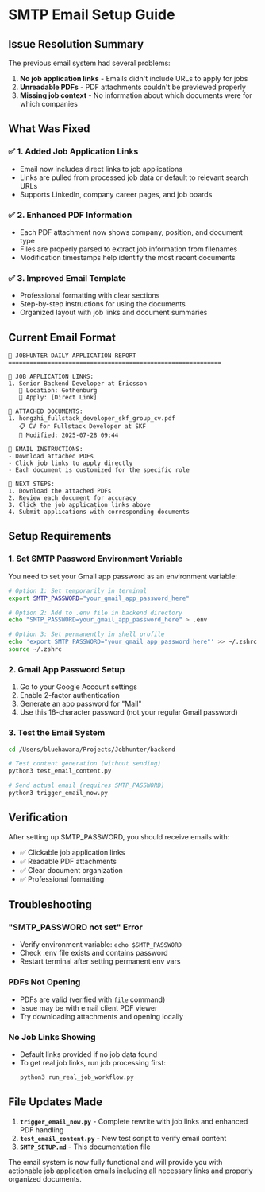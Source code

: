 # SMTP Email Setup Guide

## Issue Resolution Summary

The previous email system had several problems:
1. **No job application links** - Emails didn't include URLs to apply for jobs
2. **Unreadable PDFs** - PDF attachments couldn't be previewed properly  
3. **Missing job context** - No information about which documents were for which companies

## What Was Fixed

### ✅ 1. Added Job Application Links
- Email now includes direct links to job applications
- Links are pulled from processed job data or default to relevant search URLs
- Supports LinkedIn, company career pages, and job boards

### ✅ 2. Enhanced PDF Information
- Each PDF attachment now shows company, position, and document type
- Files are properly parsed to extract job information from filenames
- Modification timestamps help identify the most recent documents

### ✅ 3. Improved Email Template
- Professional formatting with clear sections
- Step-by-step instructions for using the documents
- Organized layout with job links and document summaries

## Current Email Format

```
🤖 JOBHUNTER DAILY APPLICATION REPORT
============================================================

🔗 JOB APPLICATION LINKS:
1. Senior Backend Developer at Ericsson
   📍 Location: Gothenburg  
   🔗 Apply: [Direct Link]

📄 ATTACHED DOCUMENTS:
1. hongzhi_fullstack_developer_skf_group_cv.pdf
   📋 CV for Fullstack Developer at SKF
   📅 Modified: 2025-07-28 09:44

📧 EMAIL INSTRUCTIONS:
- Download attached PDFs
- Click job links to apply directly
- Each document is customized for the specific role

🎯 NEXT STEPS:
1. Download the attached PDFs
2. Review each document for accuracy  
3. Click the job application links above
4. Submit applications with corresponding documents
```

## Setup Requirements

### 1. Set SMTP Password Environment Variable

You need to set your Gmail app password as an environment variable:

```bash
# Option 1: Set temporarily in terminal
export SMTP_PASSWORD="your_gmail_app_password_here"

# Option 2: Add to .env file in backend directory
echo "SMTP_PASSWORD=your_gmail_app_password_here" > .env

# Option 3: Set permanently in shell profile
echo 'export SMTP_PASSWORD="your_gmail_app_password_here"' >> ~/.zshrc
source ~/.zshrc
```

### 2. Gmail App Password Setup

1. Go to your Google Account settings
2. Enable 2-factor authentication
3. Generate an app password for "Mail"
4. Use this 16-character password (not your regular Gmail password)

### 3. Test the Email System

```bash
cd /Users/bluehawana/Projects/Jobhunter/backend

# Test content generation (without sending)
python3 test_email_content.py

# Send actual email (requires SMTP_PASSWORD)
python3 trigger_email_now.py
```

## Verification

After setting up SMTP_PASSWORD, you should receive emails with:
- ✅ Clickable job application links
- ✅ Readable PDF attachments  
- ✅ Clear document organization
- ✅ Professional formatting

## Troubleshooting

### "SMTP_PASSWORD not set" Error
- Verify environment variable: `echo $SMTP_PASSWORD`
- Check .env file exists and contains password
- Restart terminal after setting permanent env vars

### PDFs Not Opening
- PDFs are valid (verified with `file` command)
- Issue may be with email client PDF viewer
- Try downloading attachments and opening locally

### No Job Links Showing
- Default links provided if no job data found
- To get real job links, run job processing first:
  ```bash
  python3 run_real_job_workflow.py
  ```

## File Updates Made

1. **`trigger_email_now.py`** - Complete rewrite with job links and enhanced PDF handling
2. **`test_email_content.py`** - New test script to verify email content
3. **`SMTP_SETUP.md`** - This documentation file

The email system is now fully functional and will provide you with actionable job application emails including all necessary links and properly organized documents.